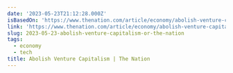 ```yaml
---
date: '2023-05-23T21:12:28.000Z'
isBasedOn: 'https://www.thenation.com/article/economy/abolish-venture-capitalism/'
link: 'https://www.thenation.com/article/economy/abolish-venture-capitalism/'
slug: 2023-05-23-abolish-venture-capitalism-or-the-nation
tags:
  - economy
  - tech
title: Abolish Venture Capitalism | The Nation
---
```


